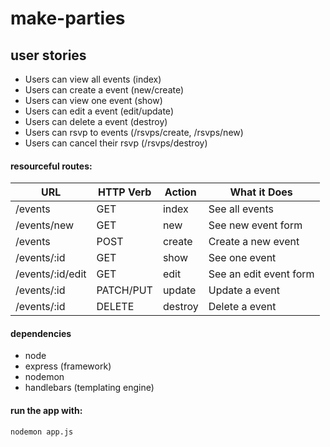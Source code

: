 # make-parties

## user stories

- Users can view all events (index)
- Users can create a event (new/create)
- Users can view one event (show)
- Users can edit a event (edit/update)
- Users can delete a event (destroy)
- Users can rsvp to events (/rsvps/create, /rsvps/new)
- Users can cancel their rsvp (/rsvps/destroy)

#### resourceful routes:

| URL              | HTTP Verb | Action  | What it Does           |
| ---------------- | --------- | ------- | ---------------------- |
| /events          | GET       | index   | See all events         |
| /events/new      | GET       | new     | See new event form     |
| /events          | POST      | create  | Create a new event     |
| /events/:id      | GET       | show    | See one event          |
| /events/:id/edit | GET       | edit    | See an edit event form |
| /events/:id      | PATCH/PUT | update  | Update a event         |
| /events/:id      | DELETE    | destroy | Delete a event         |

#### dependencies

- node
- express (framework)
- nodemon
- handlebars (templating engine)

#### run the app with:

`nodemon app.js`

